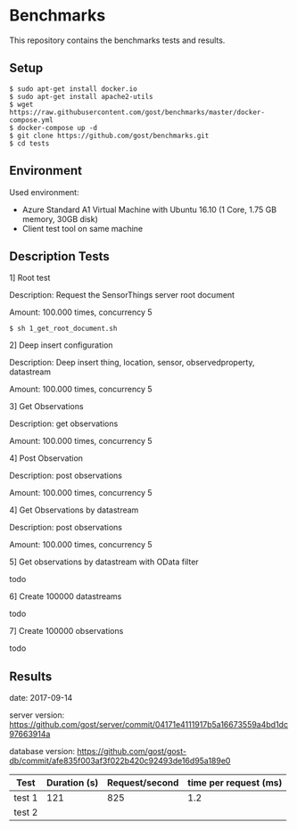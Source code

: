 # Benchmarks

This repository contains the benchmarks tests and results.

## Setup

```
$ sudo apt-get install docker.io
$ sudo apt-get install apache2-utils
$ wget https://raw.githubusercontent.com/gost/benchmarks/master/docker-compose.yml
$ docker-compose up -d 
$ git clone https://github.com/gost/benchmarks.git
$ cd tests
```

## Environment

Used environment: 

- Azure Standard A1 Virtual Machine with Ubuntu 16.10 (1 Core, 1.75 GB memory, 30GB disk)
- Client test tool on same machine

## Description Tests

1] Root test

Description: Request the SensorThings server root document

Amount: 100.000 times, concurrency 5

```
$ sh 1_get_root_document.sh
```

2] Deep insert configuration

Description: Deep insert thing, location, sensor, observedproperty, datastream

Amount: 100.000 times, concurrency 5

3] Get Observations

Description: get observations

Amount: 100.000 times, concurrency 5

4] Post Observation

Description: post observations

Amount: 100.000 times, concurrency 5

4] Get Observations by datastream

Description: post observations

Amount: 100.000 times, concurrency 5

5] Get observations by datastream with OData filter

todo

6] Create 100000 datastreams

todo

7] Create 100000 observations 

todo

## Results

date: 2017-09-14

server version: https://github.com/gost/server/commit/04171e4111917b5a16673559a4bd1dc97663914a

database version: https://github.com/gost/gost-db/commit/afe835f003af3f022b420c92493de16d95a189e0



| Test     | Duration (s)  |  Request/second | time per request (ms) |
|----------|---------------|-----------------|-----------------------|
| test 1   |  121          | 825             | 1.2                   |
| test 2   |               |                 |                       |

